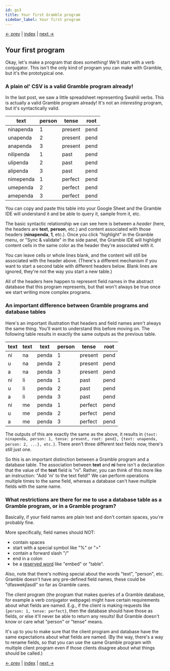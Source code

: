 ```yaml
---
id: gs3
title: Your first Gramble program
sidebar_label: Your first program
---
```


[<- prev](what-is-gramble) | [index](../) | [next ->](symbol-names)

## Your first program

Okay, let's make a program that does something!  We'll start with a verb conjugator.  This isn't the only kind of program you can make with Gramble, but it's the prototypical one.

### A plain ol' CSV is a valid Gramble program already!

In the last post, we saw a little spreadsheet representing Swahili verbs.  This is actually a valid Gramble program already!  It's not an *interesting* program, but it's syntactically valid.  

| text  | person | tense | root |
|-----------|--------|-------|-----|
| ninapenda | 1 | present | pend |
| unapenda | 2 | present |  pend |
| anapenda | 3 | present |  pend |
| nilipenda | 1 | past |  pend |
| ulipenda | 2 | past |  pend |
| alipenda | 3 | past | pend |
| nimependa | 1 | perfect | pend |
| umependa | 2 | perfect | pend |
| amependa | 3 | perfect | pend |

You can copy and paste this table into your Google Sheet and the Gramble IDE will understand it and be able to query it, sample from it, etc.

The basic syntactic relationship we can see here is between a *header* (here, the headers are **text**, **person**, etc.) and content associated with those headers (**ninapenda**, **1**, etc.).  Once you click "highlight" in the Gramble menu, or "Sync & validate" in the side panel, the Gramble IDE will highlight content cells in the same color as the header they're associated with it.  

You can leave cells or whole lines blank, and the content will still be associated with the header above.  (There's a different mechanism if you want to start a second table with different headers below.  Blank lines are ignored, they're not the way you start a new table.)

All of the headers here happen to represent field names in the abstract database that this program represents, but that won't always be true once we start writing more complex programs.

### An important difference between Gramble programs and database tables

Here's an important illustration that headers and field names aren't always the same thing.  You'll want to understand this before moving on.  The following table results in exactly the same outputs as the previous table. 

| text | text | text | person | tense | root |
|----|----|-------|--------|-------|-----|
| ni | na | penda | 1 | present | pend |
| u  | na | penda | 2 | present |  pend |
| a  | na | penda | 3 | present |  pend |
| ni | li | penda | 1 | past |  pend |
| u  | li | penda | 2 | past |  pend |
| a  | li | penda | 3 | past | pend |
| ni | me | penda | 1 | perfect | pend |
| u  | me | penda | 2 | perfect | pend |
| a  | me | penda | 3 | perfect | pend |

The outputs of this are exactly the same as the above, it results in ``{text: ninapenda, person: 1, tense: present, root: pend}, {text: unapenda, person: 2, ...}, etc.}``.  There aren't three different text fields now, there's still just one.

So this is an important distinction between a Gramble program and a database table.  The association between **text** and **ni** here isn't a declaration that the value of the **text** field is "ni".  Rather, you can think of this more like an instruction: "Add 'ni' to the text field!"  We can perform operations multiple times to the same field, whereas a database can't have multiple fields with the same name.

### What restrictions are there for me to use a database table as a Gramble program, or in a Gramble program?

Basically, if your field names are plain text and don't contain spaces, you're probably fine.

More specifically, field names should NOT:

* contain spaces
* start with a special symbol like "%" or ">" 
* contain a forward slash "/"
* end in a colon
* be a [reserved word](../reference/reserved-words) like "embed" or "table".

Also, note that there's nothing special about the words "text", "person", etc.  Gramble doesn't have any pre-defined field names, these could be "dfaswekjlasdl" so far as Gramble cares.

The client program (the program that makes queries of a Gramble database, for example a verb conjugator webpage) might have certain requirements about what fields are named. E.g., if the client is making requests like ``{person: 1, tense: perfect}``, then the database should have those as fields, or else it'll never be able to return any results!  But Gramble doesn't know or care what "person" or "tense" means.  

It's up to you to make sure that the client program and database have the same expectations about what fields are named.  (By the way, there's a way to rename fields, so that you can use the same Gramble program with multiple client program even if those clients disagree about what things should be called.)

[<- prev](what-is-gramble) | [index](../) | [next ->](symbol-names)